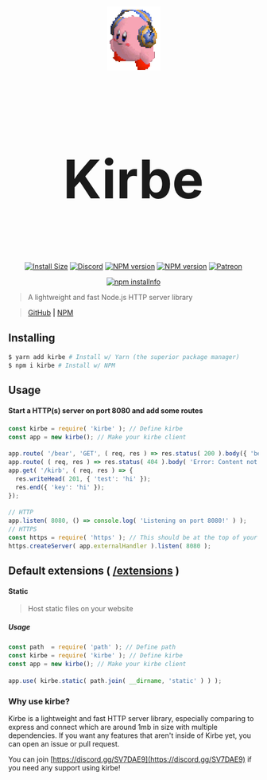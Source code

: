<div align="center" >
  <br />
  <p>
    <img src="media/kirb.gif" /><h1 style="font-size:107px;">Kirbe</h1>
  </p>
  <br />
  <p>
    <a href="#"><img src="https://packagephobia.now.sh/badge?p=kirbe" alt="Install Size" /></a>
    <a href="https://discord.gg/SV7DAE9"><img src="https://discordapp.com/api/guilds/107131083958538240/embed.png" alt="Discord" /></a>
    <a href="https://www.npmjs.com/package/kirbe"><img src="https://img.shields.io/npm/v/kirbe.svg?maxAge=3600" alt="NPM version" /></a>
    <a href="https://www.npmjs.com/package/kirbe"><img src="https://img.shields.io/npm/dt/kirbe.svg?maxAge=3600" alt="NPM version" /></a>
    <a href="https://www.patreon.com/wessel"><img src="https://img.shields.io/badge/donate-patreon-F96854.svg" alt="Patreon" /></a>
  </p>
  <p>
    <a href="https://nodei.co/npm/kirbe/"><img src="https://nodei.co/npm/kirbe.png?downloads=true&stars=true" alt="npm installnfo" /></a>
  </p>
</div>

> A lightweight and fast Node.js HTTP server library

> [GitHub](https://www.github.com/PassTheWessel/Kirbe) **|** [NPM](https://www.npmjs.com/package/kirbe)

## Installing
```sh
$ yarn add kirbe # Install w/ Yarn (the superior package manager)
$ npm i kirbe # Install w/ NPM
```

## Usage
#### Start a HTTP(s) server on port 8080 and add some routes
```js
const kirbe = require( 'kirbe' ); // Define kirbe
const app = new kirbe(); // Make your kirbe client

app.route( '/bear', 'GET', ( req, res ) => res.status( 200 ).body({ 'bear': 'cop' }) );
app.route( ( req, res ) => res.status( 404 ).body( 'Error: Content not found!' ).end() );
app.get( '/kirb', ( req, res ) => {
  res.writeHead( 201, { 'test': 'hi' });
  res.end({ 'key': 'hi' });
});

// HTTP
app.listen( 8080, () => console.log( 'Listening on port 8080!' ) );
// HTTPS
const https = require( 'https' ); // This should be at the top of your code
https.createServer( app.externalHandler ).listen( 8080 );
```

## Default extensions ( [/extensions](extensions) )
#### Static
> Host static files on your website

##### Usage
```js
const path  = require( 'path' ); // Define path
const kirbe = require( 'kirbe' ); // Define kirbe
const app = new kirbe(); // Make your kirbe client

app.use( kirbe.static( path.join( __dirname, 'static' ) ) );
```

### Why use kirbe?
Kirbe is a lightweight and fast HTTP server library, especially comparing to express and connect which are around 1mb in size with multiple dependencies. If you want any features that aren't inside of Kirbe yet, you can open an issue or pull request.

You can join [https://discord.gg/SV7DAE9](https://discord.gg/SV7DAE9) if you need any support using kirbe!
